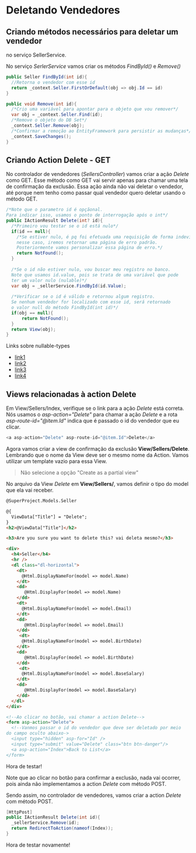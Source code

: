 # Deletando Vendedores

## Criando métodos necessários para deletar um vendedor 
no serviço SellerService.

No serviço _SerlerService_ vamos criar os métodos _FindById()_ e _Remove()_

```cs
public Seller FindById(int id){
  //Retorna o vendedor com esse id
  return _context.Seller.FirstOrDefault(obj => obj.Id == id)
}

public void Remove(int id){
  /*Crio uma variável para apontar para o objeto que vou remover*/
  var obj = _context.Seller.Find(id);
  /*Remove o objeto do DB Set*/
  _context.Seller.Remove(obj);
  /*Confirmar a remoção ao EntityFramework para persistir as mudanças*/
  _context.SaveChanges();
}
```

## Criando Action Delete - GET

No controlador de vendedores (_SellersController_) vamos criar 
a ação _Delete_ como GET.
Esse método como GET vai servir apenas para chamar uma tela de confirmação 
da exclusão. Essa ação ainda não vai deletar o vendedor, até porque nem tenho 
como passar qual vendedor quero deletar usando o método GET.

```cs
/*Note que o parametro id é opçãonal. 
Para indicar isso, usamos o ponto de interrogação após o int*/
public IActionResult Delete(int? id){
  /*Primeiro vou testar se o id está nulo*/
  if(id == null){
    /*Se estiver nulo, é pq foi efetuada uma requisição de forma indevida,
    nesse caso, iremos retornar uma página de erro padrão.
    Posteriormente vamos personalizar essa página de erro.*/
    return NotFound();
  }
  
  /*Se o id não estiver nulo, vou buscar meu registro no banco.
  Note que usamos id.value, pois se trata de uma variável que pode
  ter um valor nulo (nulable)*/
  var obj = _sellerService.FindById(id.Value);
  
  /*Verificar se o id é válido e retornou algum registro.
  Se nenhum vendedor for localizado com esse id, será retornado 
  o valor null do método FindById(int id)*/
  if(obj == null){
      return NotFound();
  }
  return View(obj);
}

```

Links sobre nullable-types
  - [link1](http://www.macoratti.net/11/03/c_ntp.htm)
  - [link2](https://docs.microsoft.com/pt-br/dotnet/csharp/programming-guide/nullable-types/)
  - [link3](https://docs.microsoft.com/pt-br/dotnet/csharp/programming-guide/nullable-types/using-nullable-types)
  - [link4](https://docs.microsoft.com/pt-br/dotnet/api/system.nullable-1?view=netframework-4.8)
  
## Views relacionadas à action Delete


Em View/Sellers/Index, verifique se o link para a ação _Delete_ está correta.
Nós usamos o _asp-action="Delete"_ para chamar a ação _Delete_ e a rota
_asp-route-id="@item.Id"_ indica que é passado o id do vendedor que eu clicar.

```cs
<a asp-action="Delete" asp-route-id="@item.Id">Delete</a>
```


Agora vamos criar a view de confirmação da exclusão **View/Sellers/Delete**. 
Lembrando que o nome da View deve ser o mesmo nome da Action.
Vamos utilizar um template vazio para essa View.

  > Não selecione a opção "Create as a partial view"


No arquivo da View _Delete_ em **View/Sellers/**, vamos definir o tipo do model
que ela vai receber.

```html
@SuperProject.Models.Seller

@{
  ViewData["Title"] = "Delete";
}
<h2>@ViewData["Title"]</h2>

<h3>Are you sure you want to delete this? vai deleta mesmo?</h3>

<div>
  <h4>Seller</h4>
  <hr />
  <dl class="dl-horizontal">
    <dt>
      @Html.DisplayNameFor(model => model.Name)
    </dt>
    <dd>
       @Html.DisplayFor(model => model.Name)
    </dd>
    <dt>
      @Html.DisplayNameFor(model => model.Email)
    </dt>
    <dd>
       @Html.DisplayFor(model => model.Email)
    </dd>
     <dt>
      @Html.DisplayNameFor(model => model.BirthDate)
    </dt>
    <dd>
       @Html.DisplayFor(model => model.BirthDate)
    </dd>
     <dt>
      @Html.DisplayNameFor(model => model.BaseSalary)
    </dt>
    <dd>
       @Html.DisplayFor(model => model.BaseSalary)
    </dd>    
  </dl>
</div>

<!--Ao clicar no botão, vai chamar a action Delete-->
<form asp-action="Delete">
  <!--Vanmos passar o id do vendedor que deve ser deletado por meio
do campo oculto abaixo->
  <input type="hidden" asp-for="Id" />
  <input type="submit" value="Delete" class="btn btn-danger"/>
  <a asp-action="Index">Back to List</a>
</form>
```

Hora de testar!

Note que ao clicar no botão para confirmar a exclusão, nada vai ocorrer,
pois ainda não implementamos a action _Delete_ com método POST.

Sendo assim, no controlador de vendedores, 
vamos criar a action _Delete_ com método POST.


```cs
[HttpPost]
public IActionResult Delete(int id){
  _sellerService.Remove(id);
  return RedirectToAction(nameof(Index));
}
```

Hora de testar novamente!
